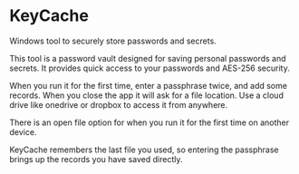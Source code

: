 # KeyCache
Windows tool to securely store passwords and secrets.

This tool is a password vault designed for saving personal passwords and secrets. It provides quick access to your passwords and AES-256 security.

When you run it for the first time, enter a passphrase twice, and add some records. When you close the app it will ask for a file location. Use a cloud drive like onedrive or dropbox to access it from anywhere.

There is an open file option for when you run it for the first time on another device.

KeyCache remembers the last file you used, so entering the passphrase brings up the records you have saved directly.
